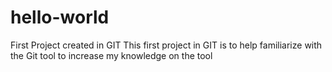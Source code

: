 # hello-world
First Project created in GIT
This first project in GIT is to help familiarize with the Git tool to increase my knowledge on the tool
